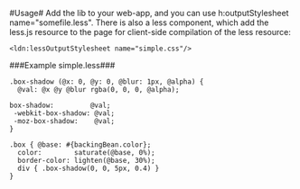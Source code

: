 #Usage#
Add the lib to your web-app, and you can use h:outputStylesheet name="somefile.less"</code>.
There is also a less component, which add the less.js resource to the page for client-side compilation of the less resource:

    <ldn:lessOutputStylesheet name="simple.css"/>

###Example simple.less###

    .box-shadow (@x: 0, @y: 0, @blur: 1px, @alpha) {
      @val: @x @y @blur rgba(0, 0, 0, @alpha);

    box-shadow:         @val;
     -webkit-box-shadow: @val;
     -moz-box-shadow:    @val;
    }

    .box { @base: #{backingBean.color};
      color:        saturate(@base, 0%);
      border-color: lighten(@base, 30%);
      div { .box-shadow(0, 0, 5px, 0.4) }
    }
